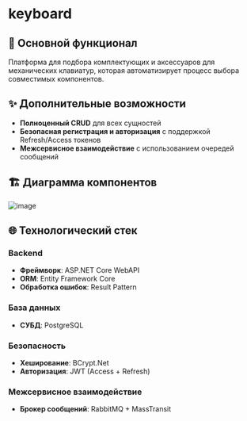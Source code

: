 # keyboard
## 📌 Основной функционал
Платформа для подбора комплектующих и аксессуаров для механических клавиатур, которая автоматизирует процесс выбора совместимых компонентов.

## ✨ Дополнительные возможности
- **Полноценный CRUD** для всех сущностей
- **Безопасная регистрация и авторизация** с поддержкой Refresh/Access токенов
- **Межсервисное взаимодействие** с использованием очередей сообщений

## 🏗️ Диаграмма компонентов
![image](https://github.com/user-attachments/assets/4575c93d-d204-45ad-ab7a-3f458ba7a635)

## 🌐 Технологический стек
### Backend
- **Фреймворк**: ASP.NET Core WebAPI
- **ORM**: Entity Framework Core
- **Обработка ошибок**: Result Pattern

### База данных
- **СУБД**: PostgreSQL

### Безопасность
- **Хеширование**: BCrypt.Net
- **Авторизация**: JWT (Access + Refresh)

### Межсервисное взаимодействие
- **Брокер сообщений**: RabbitMQ + MassTransit
